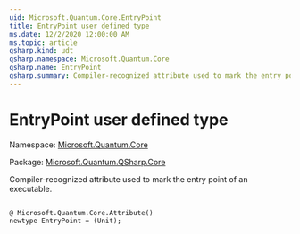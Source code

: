 ```yaml
---
uid: Microsoft.Quantum.Core.EntryPoint
title: EntryPoint user defined type
ms.date: 12/2/2020 12:00:00 AM
ms.topic: article
qsharp.kind: udt
qsharp.namespace: Microsoft.Quantum.Core
qsharp.name: EntryPoint
qsharp.summary: Compiler-recognized attribute used to mark the entry point of an executable.
---
```


# EntryPoint user defined type

Namespace: [Microsoft.Quantum.Core](xref:Microsoft.Quantum.Core)

Package: [Microsoft.Quantum.QSharp.Core](https://nuget.org/packages/Microsoft.Quantum.QSharp.Core)


Compiler-recognized attribute used to mark the entry point of an executable.

```qsharp

@ Microsoft.Quantum.Core.Attribute()
newtype EntryPoint = (Unit);
```

